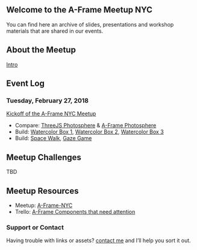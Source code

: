 ## Welcome to the A-Frame Meetup NYC 
You can find here an archive of slides, presentations and workshop materials that are shared in our events.

## About the Meetup
[Intro](/presentations/meetup_intro.pdf)

## Event Log
### Tuesday, February 27, 2018
[Kickoff of the A-Frame NYC Meetup](/presentations/meetup_kickoff_02-27-2018.pdf) 
* Compare: [ThreeJS Photosphere](/demos/01_ThreeJS_photosphere.html) & [A-Frame Photosphere](/demos/02_A-Frame_photosphere.html)
* Build: [Watercolor Box 1](/demos/03_A-Frame_watercolor_1.html), [Watercolor Box 2](/demos/04_A-Frame_watercolor_2.html), [Watercolor Box 3](/demos/05_A-Frame_watercolor_3.html)
* Build: [Space Walk](/demos/06_A-Frame_obj_space.html), [Gaze Game](/demos/07_A-Frame_gaze.html)

## Meetup Challenges
TBD

## Meetup Resources
* Meetup: [A-Frame-NYC](https://www.meetup.com/A-Frame-NYC/)
* Trello: [A-Frame Components that need attention](https://trello.com/aframenycmeetup)

### Support or Contact
Having trouble with links or assets? [contact me](https://rolanddubois.com) and I’ll help you sort it out.